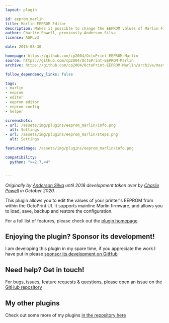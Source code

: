 ```yaml
---
layout: plugin

id: eeprom_marlin
title: Marlin EEPROM Editor
description: Makes it possible to change the EEPROM values of Marlin Firmware through OctoPrint
author: Charlie Powell, previously Anderson Silva
license: AGPLv3

date: 2015-08-30

homepage: https://github.com/cp2004/OctoPrint-EEPROM-Marlin
source: https://github.com/cp2004/OctoPrint-EEPROM-Marlin
archive: https://github.com/cp2004/OctoPrint-EEPROM-Marlin/archive/master.zip

follow_dependency_links: false

tags:
- marlin
- eeprom
- editor
- eeprom editor
- eeprom config
- helper

screenshots:
- url: /assets/img/plugins/eeprom_marlin/info.png
  alt: Settings
- url: /assets/img/plugins/eeprom_marlin/steps.png
  alt: Settings

featuredimage: /assets/img/plugins/eeprom_marlin/info.png

compatibility:
  python: ">=2.7,<4"


---
```


*Originally by [Anderson Silva](https://github.com/amsbr) until 2018 development taken over by [Charlie Powell](https://github.com/cp2004) in October 2020.*

This plugin allows you to edit the values of your printer's EEPROM from within the OctoPrint UI. It supports mainline Marlin firmware, and allows you to load, save, backup and restore the configuration.

For a full list of features, please check out the [plugin homepage](https://github.com/cp2004/OctoPrint-EEPROM-Marlin)


## Enjoying the plugin? Sponsor its development!
I am developing this plugin in my spare time, if you appreciate the work I have put in please [sponsor its development on GitHub](https://github.com/sponsors/cp2004)

## Need help? Get in touch!
For bugs, issues, feature requests & questions, please open an issue on the [GitHub repository](https://github.com/cp2004/OctoPrint-EEPROM-Marlin)

## My other plugins
Check out some more of my plugins [in the repository here](https://plugins.octoprint.org/by_author/#charlie-powell)
